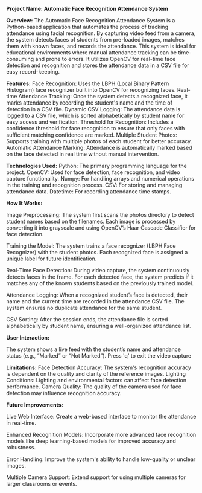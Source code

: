 **Project Name: Automatic Face Recognition Attendance System**

**Overview:**
The Automatic Face Recognition Attendance System is a Python-based application that automates the process of tracking attendance using facial recognition. By capturing video feed from a camera, the system detects faces of students from pre-loaded images, matches them with known faces, and records the attendance. This system is ideal for educational environments where manual attendance tracking can be time-consuming and prone to errors. It utilizes OpenCV for real-time face detection and recognition and stores the attendance data in a CSV file for easy record-keeping.

**Features:**
Face Recognition: Uses the LBPH (Local Binary Pattern Histogram) face recognizer built into OpenCV for recognizing faces.
Real-time Attendance Tracking: Once the system detects a recognized face, it marks attendance by recording the student's name and the time of detection in a CSV file.
Dynamic CSV Logging: The attendance data is logged to a CSV file, which is sorted alphabetically by student name for easy access and verification.
Threshold for Recognition: Includes a confidence threshold for face recognition to ensure that only faces with sufficient matching confidence are marked.
Multiple Student Photos: Supports training with multiple photos of each student for better accuracy.
Automatic Attendance Marking: Attendance is automatically marked based on the face detected in real time without manual intervention.

**Technologies Used:**
Python: The primary programming language for the project.
OpenCV: Used for face detection, face recognition, and video capture functionality.
Numpy: For handling arrays and numerical operations in the training and recognition process.
CSV: For storing and managing attendance data.
Datetime: For recording attendance time stamps.

**How It Works:**

Image Preprocessing: The system first scans the photos directory to detect student names based on the filenames. Each image is processed by converting it into grayscale and using OpenCV’s Haar Cascade Classifier for face detection.

Training the Model: The system trains a face recognizer (LBPH Face Recognizer) with the student photos. Each recognized face is assigned a unique label for future identification.

Real-Time Face Detection: During video capture, the system continuously detects faces in the frame. For each detected face, the system predicts if it matches any of the known students based on the previously trained model.

Attendance Logging: When a recognized student’s face is detected, their name and the current time are recorded in the attendance CSV file. The system ensures no duplicate attendance for the same student.

CSV Sorting: After the session ends, the attendance file is sorted alphabetically by student name, ensuring a well-organized attendance list.

**User Interaction:**

The system shows a live feed with the student’s name and attendance status (e.g., “Marked” or “Not Marked”).
Press 'q' to exit the video capture

**Limitations:**
Face Detection Accuracy: The system's recognition accuracy is dependent on the quality and clarity of the reference images.
Lighting Conditions: Lighting and environmental factors can affect face detection performance.
Camera Quality: The quality of the camera used for face detection may influence recognition accuracy.

**Future Improvements:**

Live Web Interface: Create a web-based interface to monitor the attendance in real-time.

Enhanced Recognition Models: Incorporate more advanced face recognition models like deep learning-based models for improved accuracy and robustness.

Error Handling: Improve the system's ability to handle low-quality or unclear images.

Multiple Camera Support: Extend support for using multiple cameras for larger classrooms or events.










